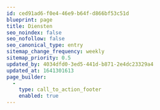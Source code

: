 ```yaml
---
id: ced91ad6-f0e4-46e9-b64f-d866bf53c51d
blueprint: page
title: Diensten
seo_noindex: false
seo_nofollow: false
seo_canonical_type: entry
sitemap_change_frequency: weekly
sitemap_priority: 0.5
updated_by: 4034dfd0-3ed5-441d-b871-2e4dc23329a4
updated_at: 1641301613
page_builder:
  -
    type: call_to_action_footer
    enabled: true
---
```

